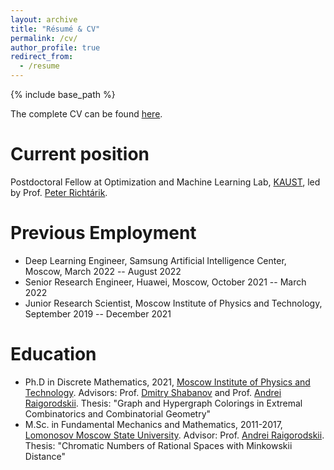 ```yaml
---
layout: archive
title: "Résumé & CV"
permalink: /cv/
author_profile: true
redirect_from:
  - /resume
---
```


{% include base_path %}

The complete CV can be found [here](https://drive.google.com/file/d/1rAsjaujqBhcFEwaRPt3MiuFsFjbRN6t9/view?usp=sharing).

Current position
=====
Postdoctoral Fellow at Optimization and Machine Learning Lab, [KAUST](https://www.kaust.edu.sa/en/), led by Prof. [Peter Richtárik](https://richtarik.org/).

Previous Employment
=====
* Deep Learning Engineer, Samsung Artificial Intelligence Center, Moscow, March 2022 -- August 2022
* Senior Research Engineer, Huawei, Moscow, October 2021 -- March 2022
* Junior Research Scientist, Moscow Institute of Physics and Technology, September 2019 -- December 2021

Education
======
* Ph.D in Discrete Mathematics, 2021, [Moscow Institute of Physics and Technology](https://mipt.ru/english/). Advisors: Prof. [Dmitry Shabanov](https://scholar.google.com/citations?user=InsQNgoAAAAJ&hl=en) and Prof. [Andrei Raigorodskii](https://scholar.google.com/citations?user=fzY42_QAAAAJ&hl=en). Thesis: "Graph and Hypergraph Colorings in Extremal Combinatorics and Combinatorial Geometry"
* M.Sc. in Fundamental Mechanics and Mathematics, 2011-2017, [Lomonosov Moscow State University](https://www.msu.ru/en/).  Advisor: Prof. [Andrei Raigorodskii](https://scholar.google.com/citations?user=fzY42_QAAAAJ&hl=en). Thesis: "Chromatic Numbers of Rational Spaces with Minkowskii Distance"
